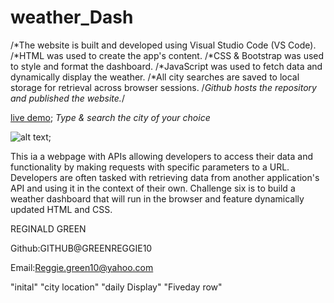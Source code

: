 
<!-- Title -->
# weather_Dash

<!-- list of technologies used -->
/*The website is built and developed using Visual Studio Code (VS Code).
/*HTML was used to create the app's content.
/*CSS & Bootstrap was used to style and format the dashboard.
/*JavaScript was used to fetch data and dynamically display the weather.
/*All city searches are saved to local storage for retrieval across browser sessions.
/*Github hosts the repository and published the website.*/

<!-- URL to hosted site -->
[live demo](https://greenreggie10.github.io/dash_weather/);
*Type & search the city of your choice*

<!-- picture of site -->
![alt text]();

<!-- description of the site purpose -->
This ia a webpage with APIs allowing developers to access their data and functionality by making requests with specific parameters to a URL. Developers are often tasked with retrieving data from another application's API and using it in the context of their own. Challenge six is to build a weather dashboard that will run in the browser and feature dynamically updated HTML and CSS.

<!--Testing && Results -->


<!-- author & contributors -->
REGINALD GREEN

Github:GITHUB@GREENREGGIE10

Email:Reggie.green10@yahoo.com

<!-- updates -->
"inital"
"city location"
"daily Display"
"Fiveday row"